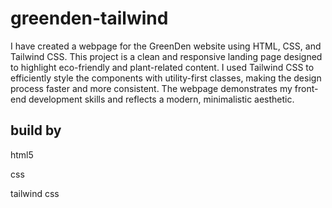 # greenden-tailwind
I have created a webpage for the GreenDen website using HTML, CSS, and Tailwind CSS. This project is a clean and responsive landing page designed to highlight eco-friendly and plant-related content. I used Tailwind CSS to efficiently style the components with utility-first classes, making the design process faster and more consistent. The webpage demonstrates my front-end development skills and reflects a modern, minimalistic aesthetic.
## build by

html5

css

tailwind css

